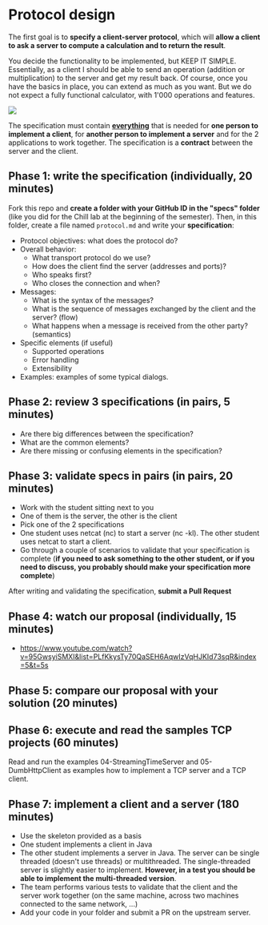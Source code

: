 # Protocol design
The first goal is to **specify a client-server protocol**, which will **allow a client to ask a server to compute a calculation and to return the result**. 

You decide the functionality to be implemented, but KEEP IT SIMPLE. Essentially, as a client I should be able to send an operation (addition or multiplication) to the server and get my result back. Of course, once you have the basics in place, you can extend as much as you want. But we do not expect a fully functional calculator, with 1'000 operations and features.

![](https://upload.wikimedia.org/wikipedia/commons/thumb/d/d1/Calculator_on_macOS.png/381px-Calculator_on_macOS.png)

The specification must contain <u>**everything**</u> that is needed for **one person to implement a client**, for **another person to implement a server** and for the 2 applications to work together. The specification is a **contract** between the server and the client.

## Phase 1: write the specification (individually, 20 minutes)

Fork this repo and **create a folder with your GitHub ID in the "specs" folder** (like you did for the Chill lab at the beginning of the semester).
Then, in this folder, create a file named `protocol.md` and write your **specification**:
* Protocol objectives: what does the protocol do?
* Overall behavior:
  * What transport protocol do we use?
  * How does the client find the server (addresses and ports)?
  * Who speaks first?
  * Who closes the connection and when?
* Messages:
  * What is the syntax of the messages?
  * What is the sequence of messages exchanged by the client and the server? (flow)
  * What happens when a message is received from the other party? (semantics)
* Specific elements (if useful)
  * Supported operations
  * Error handling
  * Extensibility
* Examples: examples of some typical dialogs.
  
## Phase 2: review 3 specifications (in pairs, 5 minutes)

- Are there big differences between the specification?
- What are the common elements?
- Are there missing or confusing elements in the specification?

## Phase 3: validate specs in pairs (in pairs, 20 minutes)

* Work with the student sitting next to you
* One of them is the server, the other is the client
* Pick one of the 2 specifications
* One student uses netcat (nc) to start a server (nc -kl). The other student uses netcat to start a client.
* Go through a couple of scenarios to validate that your specification is complete (**if you need to ask something to the other student, or if you need to discuss, you probably should make your specification more complete**)

After writing and validating the specification, **submit a Pull Request**

## Phase 4: watch our proposal (individually, 15 minutes)

* https://www.youtube.com/watch?v=95GwsyiSMXI&list=PLfKkysTy70QaSEH6AqwIzVqHJKId73sqR&index=5&t=5s

## Phase 5: compare our proposal with your solution (20 minutes)

## Phase 6: execute and read the samples TCP projects (60 minutes)

Read and run the examples 04-StreamingTimeServer and 05-DumbHttpClient as examples how to implement a TCP server and a TCP client.

## Phase 7: implement a client and a server (180 minutes)

- Use the skeleton provided as a basis
- One student implements a client in Java
- The other student implements a server in Java. The server can be single threaded (doesn't use threads) or multithreaded. The single-threaded server is slightly easier to implement. **However, in a test you should be able to implement the multi-threaded version**.
- The team performs various tests to validate that the client and the server work together (on the same machine, across two machines connected to the same network, ...)
- Add your code in your folder and submit a PR on the upstream server.

